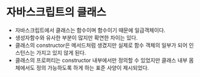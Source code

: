 # 자바스크립트의 클래스
- 자바스크립트에서 클래스는 함수이며 함수이기 때문에 일급객체이다.
- 생성자함수와 유사한 부분이 많지만 확연한 차이는 있다.
- 클래스의 constructor은 메서드처럼 생겼지만 실제로 함수 객체의 일부가 되어 인스턴스는 가지고 있지 않게 된다.
- 클래스의 프로퍼티는 constructor 내부에서만 정의할 수 있었지만 클래스 내부 몸체에서도 정의 가능하도록 하게 하는 표준 사양이 제시되었다.